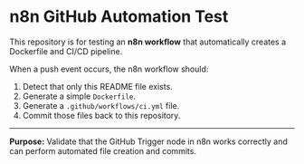 # n8n GitHub Automation Test

This repository is for testing an **n8n workflow** that automatically creates a Dockerfile and CI/CD pipeline.

When a push event occurs, the n8n workflow should:
1. Detect that only this README file exists.
2. Generate a simple `Dockerfile`.
3. Generate a `.github/workflows/ci.yml` file.
4. Commit those files back to this repository.

---
**Purpose:** Validate that the GitHub Trigger node in n8n works correctly and can perform automated file creation and commits.
